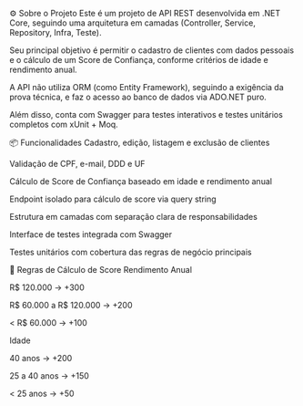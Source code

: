 ⚙️ Sobre o Projeto
Este é um projeto de API REST desenvolvida em .NET Core, seguindo uma arquitetura em camadas (Controller, Service, Repository, Infra, Teste).

Seu principal objetivo é permitir o cadastro de clientes com dados pessoais e o cálculo de um Score de Confiança, conforme critérios de idade e rendimento anual.

A API não utiliza ORM (como Entity Framework), seguindo a exigência da prova técnica, e faz o acesso ao banco de dados via ADO.NET puro.

Além disso, conta com Swagger para testes interativos e testes unitários completos com xUnit + Moq.

📦 Funcionalidades
Cadastro, edição, listagem e exclusão de clientes

Validação de CPF, e-mail, DDD e UF

Cálculo de Score de Confiança baseado em idade e rendimento anual

Endpoint isolado para cálculo de score via query string

Estrutura em camadas com separação clara de responsabilidades

Interface de testes integrada com Swagger

Testes unitários com cobertura das regras de negócio principais

🧠 Regras de Cálculo de Score
Rendimento Anual

R$ 120.000 → +300

R$ 60.000 a R$ 120.000 → +200

< R$ 60.000 → +100

Idade

40 anos → +200

25 a 40 anos → +150

< 25 anos → +50

